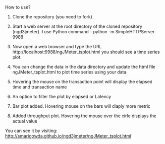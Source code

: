 How to use?

1. Clone the repository (you need to fork)

2. Start a web server at the root directory of the cloned repository (ngd3jmeter). I use Python command - python -m SimpleHTTPServer 9988

3. Now open a web browser and type the URL http://localhost:9988/ngJMeter_tsplot.html you should see a time series plot.

4. You can change the data in the data directory and update the html file ngJMeter_tsplot.html to plot time series using your data

5. Hovering the mouse on the transaction point will display the elapsed time and transaction name

6. An option to filter the plot by elapsed or Latency 

7. Bar plot added. Hovering mouse on the bars will diaply more metric

8. Added throughput plot. Hovering the mouse over the cirle displays the actual value

You can see it by visiting: http://smarigowda.github.io/ngd3jmeter/ngJMeter_tsplot.html
    
